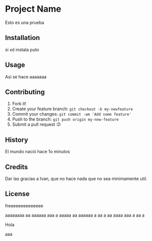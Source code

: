 # Project Name
Esto es una prueba
## Installation
si xd instala puto
## Usage
Asi se hace aaaaaaa
## Contributing
1. Fork it!
2. Create your feature branch: `git checkout -b my-newfeature`
3. Commit your changes: `git commit -am 'Add some feature'`
4. Push to the branch: `git push origin my-new-feature`
5. Submit a pull request :D
## History
El mundo nació hace 1o minutos
## Credits
Dar las gracias a Ivan, que no hace nada que no sea minimamente util.
## License
freeeeeeeeeeeeee 

aaaaaaaa aa aaaaaa aaa a aaaaa aa aaaaaa  a aa a aa aaaa aaa a aa a 

Hola

aaa
